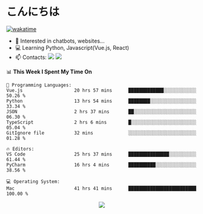 # こんにちは

[![wakatime](https://wakatime.com/badge/user/018bd4cf-9224-4729-b4f3-31fc6a93ca34.svg)](https://wakatime.com/@flamescoder)

- 👀 Interested in chatbots, websites...
- 💻 Learning Python, Javascript(Vue.js, React)
- 📫 Contacts: <a href="https://t.me/FlameCoder0_0" target="_blank"><img src="https://img.shields.io/badge/telegram-0088cc?logo=telegram&logoColor=white"/></a> <a href="https://discord.gg/3wt8QRndjm" target="_blank"><img src="https://img.shields.io/badge/discord-5865F2?logo=discord&logoColor=white"/></a>

<!--START_SECTION:waka-->
📊 **This Week I Spent My Time On** 

```text
💬 Programming Languages: 
Vue.js                   20 hrs 57 mins      █████████████░░░░░░░░░░░░   50.26 % 
Python                   13 hrs 54 mins      ████████░░░░░░░░░░░░░░░░░   33.34 % 
JSON                     2 hrs 37 mins       ██░░░░░░░░░░░░░░░░░░░░░░░   06.30 % 
TypeScript               2 hrs 6 mins        █░░░░░░░░░░░░░░░░░░░░░░░░   05.04 % 
GitIgnore file           32 mins             ░░░░░░░░░░░░░░░░░░░░░░░░░   01.28 % 

🔥 Editors: 
VS Code                  25 hrs 37 mins      ███████████████░░░░░░░░░░   61.44 % 
PyCharm                  16 hrs 4 mins       ██████████░░░░░░░░░░░░░░░   38.56 % 

💻 Operating System: 
Mac                      41 hrs 41 mins      █████████████████████████   100.00 % 
```


<!--END_SECTION:waka-->

<div align="center">
  <img src="https://komarev.com/ghpvc/?username=FlamesC0der&style=flat-square&color=red"/>
</div>

